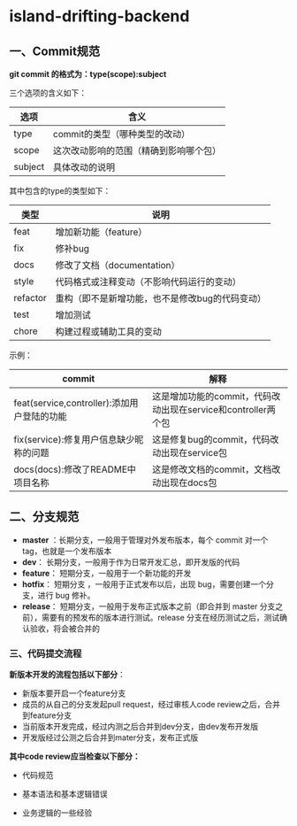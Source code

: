 # island-drifting-backend

## 一、Commit规范

**git commit 的格式为：type(scope):subject**

三个选项的含义如下：

| 选项    | 含义                                   |
| ------- | -------------------------------------- |
| type    | commit的类型（哪种类型的改动）         |
| scope   | 这次改动影响的范围（精确到影响哪个包） |
| subject | 具体改动的说明                         |

其中包含的type的类型如下：

| 类型     | 说明                                            |
| -------- | ----------------------------------------------- |
| feat     | 增加新功能（feature）                           |
| fix      | 修补bug                                         |
| docs     | 修改了文档（documentation）                     |
| style    | 代码格式或注释变动（不影响代码运行的变动）      |
| refactor | 重构（即不是新增功能，也不是修改bug的代码变动） |
| test     | 增加测试                                        |
| chore    | 构建过程或辅助工具的变动                        |

示例：

| commit                                      | 解释                                                         |
| ------------------------------------------- | ------------------------------------------------------------ |
| feat(service,controller):添加用户登陆的功能 | 这是增加功能的commit，代码改动出现在service和controller两个包 |
| fix(service):修复用户信息缺少昵称的问题     | 这是修复bug的commit，代码改动出现在service包                 |
| docs(docs):修改了README中项目名称           | 这是修改文档的commit，文档改动出现在docs包                   |

## 二、分支规范

- **master** ：长期分支，一般用于管理对外发布版本，每个 commit 对一个 tag，也就是一个发布版本
- **dev**： 长期分支，一般用于作为日常开发汇总，即开发版的代码
- **feature**： 短期分支，一般用于一个新功能的开发
- **hotfix**： 短期分支 ，一般用于正式发布以后，出现 bug，需要创建一个分支，进行 bug 修补。
- **release**： 短期分支，一般用于发布正式版本之前（即合并到 master 分支之前），需要有的预发布的版本进行测试。release 分支在经历测试之后，测试确认验收，将会被合并的

### 三、代码提交流程

**新版本开发的流程包括以下部分**：

- 新版本要开启一个feature分支
- 成员的从自己的分支发起pull request，经过审核人code review之后，合并到feature分支
- 当前版本开发完成，经过内测之后合并到dev分支，由dev发布开发版
- 开发版经过公测之后合并到mater分支，发布正式版

**其中code review应当检查以下部分：**

- 代码规范

- 基本语法和基本逻辑错误
- 业务逻辑的一些经验